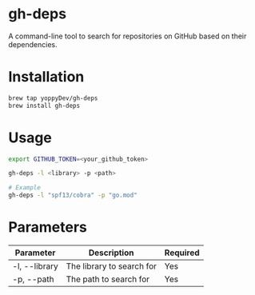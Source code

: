 # gh-deps

A command-line tool to search for repositories on GitHub based on their dependencies.


# Installation

```bash
brew tap yoppyDev/gh-deps
brew install gh-deps
```

# Usage

```bash
export GITHUB_TOKEN=<your_github_token>

gh-deps -l <library> -p <path>

# Example
gh-deps -l "spf13/cobra" -p "go.mod"
```

# Parameters
| Parameter | Description | Required |
| --- | --- | --- |
| -l, --library | The library to search for | Yes |
| -p, --path | The path to search for | Yes |

